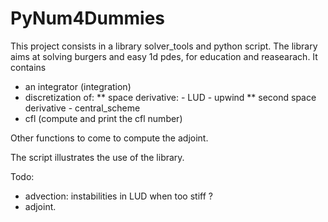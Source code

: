 # PyNum4Dummies
This project consists in a library solver_tools and python script.
The library aims at solving burgers and easy 1d pdes, for education and reasearach.
It contains 
* an integrator (integration)
* discretization of:
	** space derivative:
    	- LUD
     	- upwind
	** second space derivative
    	- central_scheme
* cfl (compute and print the cfl number)

Other functions to come to compute the adjoint.

The script illustrates the use of the library.

Todo:
* advection: instabilities in LUD when too stiff ?
* adjoint.



